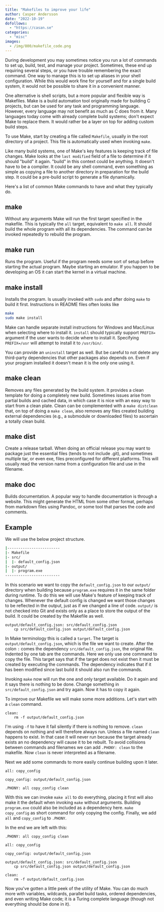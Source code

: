 ```yaml
---
title: "Makefiles to improve your life"
author: Casper Andersson
date: "2022-10-19"
dofollows:
  - "https://casan.se"
categories:
  - "misc"
images:
  - /img/800/makefile_code.png
---
```


During development you may sometimes notice you run a lot of commands to set
up, build, test, and manage your project. Sometimes, these end up requiring
several steps, or you have trouble remembering the exact command. One way to
manage this is to set up aliases in your shell configuration. While this would
work fine for yourself and for a single build system, it would not be possible
to share it in a convenient manner.

One alternative is shell scripts, but a more popular and flexible way is
Makefiles. Make is a build automation tool originally made for building C
projects, but can be used for any task and programming language. However, every
language may not benefit as much as C does from it. Many languages today come
with already complete build systems; don't expect Make to replace them. It
would rather be a layer on top for adding custom build steps.

To use Make, start by creating a file called `Makefile`, usually in the root
directory of a project. This file is automatically used when invoking `make`.

Like many build systems, one of Make's key features is keeping track of file
changes. Make looks at the `last modified` field of a file to determine if it
should "build" it again. "build" in this context could be anything. It doesn't
have to be a compiler. It could be any shell command, even something as simple
as copying a file to another directory in preparation for the build step. It
could be a pre-build script to generate a file dynamically.

Here's a list of common Make commands to have and what they typically do.

## make

Without any arguments Make will run the first target specified in the makefile.
This is typically the `all` target, equivalent to `make all`. It should build
the whole program with all its dependencies. The command can be invoked
repeatedly to rebuild the program.

## make run

Runs the program. Useful if the program needs some sort of setup before
starting the actual program. Maybe starting an emulator. If you happen to be
developing an OS it can start the kernel in a virtual machine.

## make install

Installs the program. Is usually invoked with `sudo` and after doing `make` to
build it first. Instructions in README files often looks like

```bash
make
sudo make install
```

Make can handle separate install instructions for Windows and Mac/Linux when
selecting where to install it. `install` should typically support `PREFIX=`
argument if the user wants to decide where to install it. Specifying
`PREFIX=/usr` will attempt to install it to `/usr/bin/`.

You can provide an `uninstall` target as well. But be careful to not delete any
third-party dependencies that other packages also depends on. Even if your
program installed it doesn't mean it is the only one using it.

## make clean

Removes any files generated by the build system. It provides a clean template
for doing a completely new build. Sometimes issues arise from partial builds
and cached data, in which case it is nice with an easy way to start from a
clean plate. Clean can be complemented with a `make distclean` that, on top of
doing a `make clean`, also removes any files created building external
dependencies (e.g., a submodule or downloaded files) to ascertain a totally
clean build.

## make dist

Create a release tarball. When doing an official release you may want to
package just the essential files (tends to not include .git), and sometimes
multiple tar, or even exe, files preconfigured for different platforms. This
will usually read the version name from a configuration file and use in the
filename.

## make doc

Builds documentation. A popular way to handle documentation is through a
website. This might generate the HTML from some other format, perhaps from
markdown files using Pandoc, or some tool that parses the code and comments.


## Example

We will use the below project structure.
```sh
|------------------------
|- Makefile
|- src/
|  |- default_config.json
|- output/
|  |- program.exe
-------------------------
```

In this scenario we want to copy the `default_config.json` to our `output/`
directory when building because `program.exe` requires it in the same folder
during runtime. To do this we will use Make's feature of keeping track of
changes. Whenever the default config is changed we want those changes to be
reflected in the output, just as if we changed a line of code. `output/` is not
checked into Git and exists only as a place to store the output of the build. It
could be created by the Makefile as well.

```make
output/default_config.json: src/default_config.json
	cp src/default_config.json output/default_config.json
```
In Make terminology this is called a `target`. The target is
`output/default_config.json`, which is the file we want to create. After the
colon `:` comes the dependency `src/default_config.json`, the original file.
Indented by one tab are the commands. Here we only use one command to copy the
file. This target says that if the target does not exist then it must be
created by executing the commands. The dependency indicates that if it has been
modified since last build it should also run the commands.

Invoking `make` now will run the one and only target available. Do it again and
it says there is nothing to be done. Change something in
`src/default_config.json` and try again. Now it has to copy it again.

To improve our Makefile we will make some more additions. Let's start with a
`clean` command.
```make
clean:
	rm -f output/default_config.json
```
I'm using `-f` to have it fail silently if there is nothing to remove. `clean`
depends on nothing and will therefore always run. Unless a file named `clean`
happens to exist. In that case it will never run because the target already
exists an no dependency will cause it to be rebuilt. To avoid collisions
between commands and filenames we can add `.PHONY: clean` to the makefile. Now
`clean` is never interpreted as a filename.

Next we add some commands to more easily continue building upon it later.
```make
all: copy_config

copy_config: output/default_config.json

.PHONY: all copy_config clean
```
With this we can invoke `make all` to do everything, placing it first will also
make it the default when invoking `make` without arguments. Building
`program.exe` could also be included as a dependency here. `make copy_config`
as short command for only copying the config. Finally, we add `all` and
`copy_config` to `.PHONY`.

In the end we are left with this:
```make
.PHONY: all copy_config clean

all: copy_config

copy_config: output/default_config.json

output/default_config.json: src/default_config.json
	cp src/default_config.json output/default_config.json

clean:
	rm -f output/default_config.json
```

Now you've gotten a little peek of the utility of Make. You can do much more
with variables, wildcards, parallel build tasks, ordered dependencies, and even writing
Make code; it is a Turing complete language (though not everything should be done in it).
